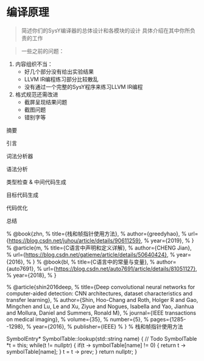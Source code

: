 # 编译原理

> 简述你们的SysY编译器的总体设计和各模块的设计
> 具体介绍在其中你所负责的工作






> 一些之前的问题：

1. 内容组织不当： 
	- 好几个部分没有给出实验结果
	- LLVM IR编程练习部分比较散乱
	- 没有通过一个完整的SysY程序来练习LLVM IR编程
2. 格式规范还需改进
	- 截屏呈现结果问题
	- 截图问题
	- 错别字等





摘要




引言



词法分析器


语法分析



类型检查 & 中间代码生成



目标代码生成



代码优化




总结












% @book{zhn,
%   title={栈和帧指针使用方法},
%   author={greedyhao},
%   url={https://blog.csdn.net/juhou/article/details/90611259},
%   year={2019},
% }
% @article{m,
%   title={C语言中声明和定义详解},
%   author={CHENG Jian},
%   url={https://blog.csdn.net/gatieme/article/details/50640424},
%   year={2016},
% }
% @book{bl,
%   title={C语言中的常量与变量},
%   author={auto7691},
%   url={https://blog.csdn.net/auto7691/article/details/81051127},
%   year={2018},
% }

% @article{shin2016deep,
%   title={Deep convolutional neural networks for computer-aided detection: CNN architectures, dataset characteristics and transfer learning},
%   author={Shin, Hoo-Chang and Roth, Holger R and Gao, Mingchen and Lu, Le and Xu, Ziyue and Nogues, Isabella and Yao, Jianhua and Mollura, Daniel and Summers, Ronald M},
%   journal={IEEE transactions on medical imaging},
%   volume={35},
%   number={5},
%   pages={1285--1298},
%   year={2016},
%   publisher={IEEE}
% }
% 栈和帧指针使用方法

 




SymbolEntry* SymbolTable::lookup(std::string name)
{
    // Todo
    SymbolTable *t = this;
    while(t != nullptr)
    {
        if(t -> symbolTable[name] != 0)
        {
            return t -> symbolTable[name];
        }
        t = t -> prev;
    }
    return nullptr;
}









